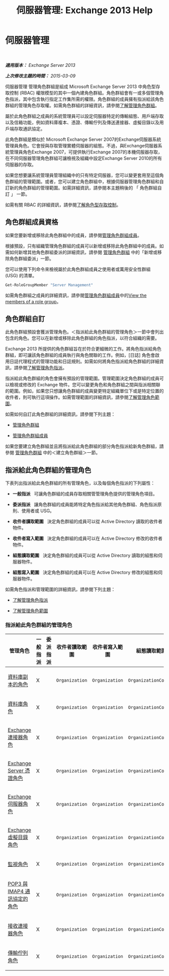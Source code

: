 ﻿---
title: '伺服器管理: Exchange 2013 Help'
TOCTitle: 伺服器管理
ms:assetid: 30cbc4de-adb3-42e8-922f-7661095bdb8c
ms:mtpsurl: https://technet.microsoft.com/zh-tw/library/Dd876866(v=EXCHG.150)
ms:contentKeyID: 50472917
ms.date: 05/21/2018
mtps_version: v=EXCHG.150
ms.translationtype: MT
---

# 伺服器管理

 

_**適用版本：** Exchange Server 2013_

_**上次修改主題的時間：** 2015-03-09_

伺服器管理 管理角色群組是組成 Microsoft Exchange Server 2013 中角色型存取控制 (RBAC) 權限模型的其中一個內建角色群組。角色群組會有一或多個管理角色指派，其中包含執行指定工作集所需的權限。角色群組的成員擁有指派給該角色群組的管理角色存取權。如需角色群組的詳細資訊，請參閱[了解管理角色群組](understanding-management-role-groups-exchange-2013-help.md)。

屬於此角色群組之成員的系統管理員可以設定伺服器特定的傳輸組態、用戶端存取以及信箱功能，例如資料庫複本、憑證、傳輸佇列及傳送連接器、虛擬目錄以及用戶端存取通訊協定。

此角色群組是類似於 Microsoft Exchange Server 2007的Exchange伺服器系統管理員角色。它會授與存取管理實體伺服器的組態。不過，與Exchange伺服器系統管理員角色Exchange 2007，可提供執行Exchange 2007的本機伺服器存取，在不同伺服器管理角色群組可讓檢視及組織中設定Exchange Server 2010的所有伺服器的存取。

如果您想要讓系統管理員管理組織中的只有特定伺服器，您可以變更套用至這個角色群組的管理範圍。或者，您可以建立角色群組中，根據伺服器管理角色群組和自訂新的角色群組的管理範圍。如需詳細資訊，請參閱本主題稍後的 「 角色群組自訂 」 一節。

如需有關 RBAC 的詳細資訊，請參閱[了解角色型存取控制](understanding-role-based-access-control-exchange-2013-help.md)。

## 角色群組成員資格

如果您要新增或移除此角色群組中的成員，請參閱[管理角色群組成員](manage-role-group-members-exchange-2013-help.md)。

根據預設，只有組織管理角色群組的成員可以新增或移除此角色群組中的成員。如需如何新增其他角色群組委派的詳細資訊，請參閱 [管理角色群組](manage-role-groups-exchange-2013-help.md) 中的「新增或移除角色群組委派」一節。

您可以使用下列命令來檢視屬於此角色群組成員之使用者或萬用安全性群組 (USG) 的清單。

```powershell
Get-RoleGroupMember "Server Management"
```

如需角色群組之成員的詳細資訊，請參閱[管理角色群組成員](manage-role-group-members-exchange-2013-help.md)中的[View the members of a role group](manage-role-group-members-exchange-2013-help.md)。

## 角色群組自訂

此角色群組預設會獲派管理角色。＜指派給此角色群組的管理角色＞一節中會列出包含的角色。您可以在新增或移除此角色群組的角色指派，以符合組織的需要。

Exchange 2013 所提供的角色群組旨在於符合更細微的工作。將角色指派給角色群組，即可讓該角色群組的成員執行與角色關聯的工作。例如，\[日誌\] 角色會啟用日誌代理程式的管理功能和日誌規則。如需如何將角色指派給角色群組的詳細資訊，請參閱[了解管理角色指派](understanding-management-role-assignments-exchange-2013-help.md)。

指派給此角色群組的角色會擁有預設的管理範圍。管理範圍決定角色群組的成員可以檢視或修改的 Exchange 物件。您可以變更角色和角色群組之間與指派相關聯的範圍。例如，如果您只想讓角色群組的成員變更特定組織單位下或是特定位置的收件者，則可執行這項操作。如需管理範圍的詳細資訊，請參閱[了解管理角色範圍](understanding-management-role-scopes-exchange-2013-help.md)。

如需如何自訂此角色群組的詳細資訊，請參閱下列主題：

  - [管理角色群組](manage-role-groups-exchange-2013-help.md)

  - [管理角色群組成員](manage-role-group-members-exchange-2013-help.md)

如果您要建立角色群組並且將指派給此角色群組的部分角色指派給新角色群組，請參閱 [管理角色群組](manage-role-groups-exchange-2013-help.md) 中的＜建立角色群組＞一節。

## 指派給此角色群組的管理角色

下表列出指派給此角色群組的所有管理角色，以及每個角色指派的下列屬性：

  - **一般指派**   可讓角色群組的成員存取相關管管理角色提供的管理角色項目。

  - **委派指派**   讓角色群組的成員能將特定角色指派給其他角色群組、角色指派原則、使用者或 USG。

  - **收件者讀取範圍**   決定角色群組的成員可以從 Active Directory 讀取的收件者物件。

  - **收件者寫入範圍**   決定角色群組的成員可以在 Active Directory 修改的收件者物件。

  - **組態讀取範圍**   決定角色群組的成員可以從 Active Directory 讀取的組態和伺服器物件。

  - **組態寫入範圍**   決定角色群組的成員可以在 Active Directory 修改的組態和伺服器物件。

如需角色指派和管理範圍的詳細資訊，請參閱下列主題：

  - [了解管理角色指派](understanding-management-role-assignments-exchange-2013-help.md)

  - [了解管理角色範圍](understanding-management-role-scopes-exchange-2013-help.md)

### 指派給此角色群組的管理角色

<table style="width:100%;">
<colgroup>
<col style="width: 14%" />
<col style="width: 14%" />
<col style="width: 14%" />
<col style="width: 14%" />
<col style="width: 14%" />
<col style="width: 14%" />
<col style="width: 14%" />
</colgroup>
<thead>
<tr class="header">
<th>管理角色</th>
<th>一般指派</th>
<th>委派指派</th>
<th>收件者讀取範圍</th>
<th>收件者寫入範圍</th>
<th>組態讀取範圍</th>
<th>組態寫入範圍</th>
</tr>
</thead>
<tbody>
<tr class="odd">
<td><p><a href="database-copies-role-exchange-2013-help.md">資料庫副本的角色</a></p></td>
<td><p>X</p></td>
<td><p></p></td>
<td><p><code>Organization</code></p></td>
<td><p><code>Organization</code></p></td>
<td><p><code>OrganizationConfig</code></p></td>
<td><p><code>OrganizationConfig</code></p></td>
</tr>
<tr class="even">
<td><p><a href="databases-role-exchange-2013-help.md">資料庫角色</a></p></td>
<td><p>X</p></td>
<td><p></p></td>
<td><p><code>Organization</code></p></td>
<td><p><code>Organization</code></p></td>
<td><p><code>OrganizationConfig</code></p></td>
<td><p><code>OrganizationConfig</code></p></td>
</tr>
<tr class="odd">
<td><p><a href="exchange-connectors-role-exchange-2013-help.md">Exchange 連接器角色</a></p></td>
<td><p>X</p></td>
<td><p></p></td>
<td><p><code>Organization</code></p></td>
<td><p><code>Organization</code></p></td>
<td><p><code>OrganizationConfig</code></p></td>
<td><p><code>OrganizationConfig</code></p></td>
</tr>
<tr class="even">
<td><p><a href="exchange-server-certificates-role-exchange-2013-help.md">Exchange Server 憑證角色</a></p></td>
<td><p>X</p></td>
<td><p></p></td>
<td><p><code>Organization</code></p></td>
<td><p><code>Organization</code></p></td>
<td><p><code>OrganizationConfig</code></p></td>
<td><p><code>OrganizationConfig</code></p></td>
</tr>
<tr class="odd">
<td><p><a href="exchange-servers-role-exchange-2013-help.md">Exchange 伺服器角色</a></p></td>
<td><p>X</p></td>
<td><p></p></td>
<td><p><code>Organization</code></p></td>
<td><p><code>Organization</code></p></td>
<td><p><code>OrganizationConfig</code></p></td>
<td><p><code>OrganizationConfig</code></p></td>
</tr>
<tr class="even">
<td><p><a href="exchange-virtual-directories-role-exchange-2013-help.md">Exchange 虛擬目錄角色</a></p></td>
<td><p>X</p></td>
<td><p></p></td>
<td><p><code>Organization</code></p></td>
<td><p><code>Organization</code></p></td>
<td><p><code>OrganizationConfig</code></p></td>
<td><p><code>OrganizationConfig</code></p></td>
</tr>
<tr class="odd">
<td><p><a href="monitoring-role-exchange-2013-help.md">監視角色</a></p></td>
<td><p>X</p></td>
<td><p></p></td>
<td><p><code>Organization</code></p></td>
<td><p><code>Organization</code></p></td>
<td><p><code>OrganizationConfig</code></p></td>
<td><p><code>OrganizationConfig</code></p></td>
</tr>
<tr class="even">
<td><p><a href="pop3-and-imap4-protocols-role-exchange-2013-help.md">POP3 與 IMAP4 通訊協定的角色</a></p></td>
<td><p>X</p></td>
<td><p></p></td>
<td><p><code>Organization</code></p></td>
<td><p><code>Organization</code></p></td>
<td><p><code>OrganizationConfig</code></p></td>
<td><p><code>OrganizationConfig</code></p></td>
</tr>
<tr class="odd">
<td><p><a href="receive-connectors-role-exchange-2013-help.md">接收連接器角色</a></p></td>
<td><p>X</p></td>
<td><p></p></td>
<td><p><code>Organization</code></p></td>
<td><p><code>Organization</code></p></td>
<td><p><code>OrganizationConfig</code></p></td>
<td><p><code>OrganizationConfig</code></p></td>
</tr>
<tr class="even">
<td><p><a href="transport-queues-role-exchange-2013-help.md">傳輸佇列角色</a></p></td>
<td><p>X</p></td>
<td><p></p></td>
<td><p><code>Organization</code></p></td>
<td><p><code>Organization</code></p></td>
<td><p><code>OrganizationConfig</code></p></td>
<td><p><code>OrganizationConfig</code></p></td>
</tr>
</tbody>
</table>

